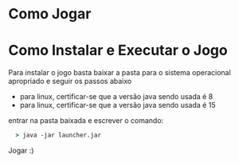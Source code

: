 # Como Jogar

# Como Instalar e Executar o Jogo

Para instalar o jogo basta baixar a pasta para o sistema operacional apropriado e seguir os passos abaixo
* para linux, certificar-se que a versão java sendo usada é 8
* para linux, certificar-se que a versão java sendo usada é 15

entrar na pasta baixada e escrever o comando:
~~~cmd
  > java -jar launcher.jar
~~~

Jogar :)
